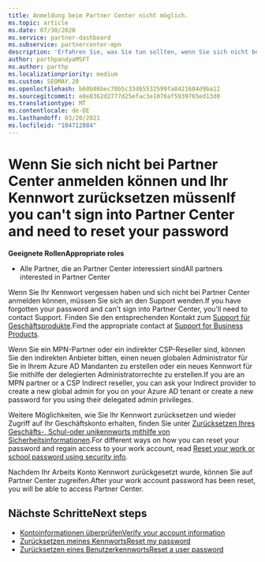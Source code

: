 ```yaml
---
title: Anmeldung beim Partner Center nicht möglich.
ms.topic: article
ms.date: 07/30/2020
ms.service: partner-dashboard
ms.subservice: partnercenter-mpn
description: 'Erfahren Sie, was Sie tun sollten, wenn Sie sich nicht bei Partner Center anmelden können: enthält Informationen zum Zurücksetzen des Kennworts für Arbeits Konten oder des Schul Kontos, wenn Sie es vergessen haben.'
author: parthpandyaMSFT
ms.author: parthp
ms.localizationpriority: medium
ms.custom: SEOMAY.20
ms.openlocfilehash: b60b86bec70b5c33d65532599fa0421604d9ba12
ms.sourcegitcommit: e8e8362d2777d25efac3e1076af5939765ed13d0
ms.translationtype: MT
ms.contentlocale: de-DE
ms.lasthandoff: 03/20/2021
ms.locfileid: "104712884"
---
```

# <a name="if-you-cant-sign-into-partner-center-and-need-to-reset-your-password"></a><span data-ttu-id="d3f13-103">Wenn Sie sich nicht bei Partner Center anmelden können und Ihr Kennwort zurücksetzen müssen</span><span class="sxs-lookup"><span data-stu-id="d3f13-103">If you can't sign into Partner Center and need to reset your password</span></span>

<span data-ttu-id="d3f13-104">**Geeignete Rollen**</span><span class="sxs-lookup"><span data-stu-id="d3f13-104">**Appropriate roles**</span></span>

- <span data-ttu-id="d3f13-105">Alle Partner, die an Partner Center interessiert sind</span><span class="sxs-lookup"><span data-stu-id="d3f13-105">All partners interested in Partner Center</span></span>

<span data-ttu-id="d3f13-106">Wenn Sie Ihr Kennwort vergessen haben und sich nicht bei Partner Center anmelden können, müssen Sie sich an den Support wenden.</span><span class="sxs-lookup"><span data-stu-id="d3f13-106">If you have forgotten your password and can't sign into Partner Center, you'll need to contact Support.</span></span> <span data-ttu-id="d3f13-107">Finden Sie den entsprechenden Kontakt zum [Support für Geschäftsprodukte](/microsoft-365/admin/contact-support-for-business-products).</span><span class="sxs-lookup"><span data-stu-id="d3f13-107">Find the appropriate contact at [Support for Business Products](/microsoft-365/admin/contact-support-for-business-products).</span></span> 

<span data-ttu-id="d3f13-108">Wenn Sie ein MPN-Partner oder ein indirekter CSP-Reseller sind, können Sie den indirekten Anbieter bitten, einen neuen globalen Administrator für Sie in Ihrem Azure AD Mandanten zu erstellen oder ein neues Kennwort für Sie mithilfe der delegierten Administratorrechte zu erstellen.</span><span class="sxs-lookup"><span data-stu-id="d3f13-108">If you are an MPN partner or a CSP Indirect reseller, you can ask your Indirect provider to create a new global admin for you on your Azure AD tenant or create a new password for you using their delegated admin privileges.</span></span> 

<span data-ttu-id="d3f13-109">Weitere Möglichkeiten, wie Sie Ihr Kennwort zurücksetzen und wieder Zugriff auf Ihr Geschäftskonto erhalten, finden Sie unter [Zurücksetzen Ihres Geschäfts-, Schul-oder unikennworts mithilfe von Sicherheitsinformationen](/azure/active-directory/user-help/active-directory-passwords-update-your-own-password#how-to-change-your-password).</span><span class="sxs-lookup"><span data-stu-id="d3f13-109">For different ways on how you can reset your password and regain access to your work account, read [Reset your work or school password using security info](/azure/active-directory/user-help/active-directory-passwords-update-your-own-password#how-to-change-your-password).</span></span>

<span data-ttu-id="d3f13-110">Nachdem Ihr Arbeits Konto Kennwort zurückgesetzt wurde, können Sie auf Partner Center zugreifen.</span><span class="sxs-lookup"><span data-stu-id="d3f13-110">After your work account password has been reset, you will be able to access Partner Center.</span></span> 

## <a name="next-steps"></a><span data-ttu-id="d3f13-111">Nächste Schritte</span><span class="sxs-lookup"><span data-stu-id="d3f13-111">Next steps</span></span>

- [<span data-ttu-id="d3f13-112">Kontoinformationen überprüfen</span><span class="sxs-lookup"><span data-stu-id="d3f13-112">Verify your account information</span></span>](verification-responses.md)
- [<span data-ttu-id="d3f13-113">Zurücksetzen meines Kennworts</span><span class="sxs-lookup"><span data-stu-id="d3f13-113">Reset my password</span></span>](reset-my-pasword.md)
- [<span data-ttu-id="d3f13-114">Zurücksetzen eines Benutzerkennworts</span><span class="sxs-lookup"><span data-stu-id="d3f13-114">Reset a user password</span></span>](reset-a-user-password.md)